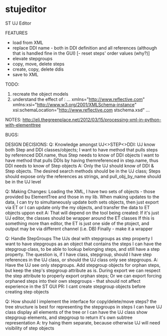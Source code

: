 # stujeditor
ST UJ Editor

FEATURES
- load from XML
- replace DDI name - both in DDI definition and all references (although that is handled fine in the GUI)
[- reset steps' order values (why?)]
- elevate stepgroups
- copy, move, delete steps
- create, copy, delete ddis
- save to XML

TODO:
 1. recreate the object models
 2. understand the effect of :
 	... xmlns="http://www.reflective.com" xmlns:xsi="http://www.w3.org/2001/XMLSchema-instance" xsi:schemaLocation="http://www.reflective.com stschema.xsd" ...

 NOTES:
 http://eli.thegreenplace.net/2012/03/15/processing-xml-in-python-with-elementtree

BUGS:


DESIGN DECISIONS:
Q: Knowledge amongst UJ<>STEP<>DDI:
  UJ know both Step and DDI classes/objects;
  I want to have method that pulls steps by referenced DDI.name, thus Step needs to know of DDI objects
  I want to have method that pulls DDIs by having themreferenced in step.name, thus DDI needs to know of Step objects
A: Only the UJ should know of DDI & Step objects. The desired search methods should be in the UJ class; Steps should expose only the references as strings, and pull_obj_by_name should be in the UJ level

Q: Making Changes:
  Loading the XML, I have two sets of objects - those provided bu ElementTree and those in my lib. When making updates to the data,
  I can try to simultaneously update both sets objects, then just export via ET
  or I can update only the my objects, and transfer the data to ET objects uppon exit
A: That will depend on the tool being created:
  If it's just UJ editor, the classes should be wrapper around the ET classes
  If this is something more than editor, the ET is just one side of the ptoject, and output may be via different channel (i.e. DB)
  Finally - make it a wrapper

Q: Handle StepGroups
  The UJs deal with stepgroups as step property
  I want to have stepgroups as an object that contains the steps
  I can have the stepgroup class, to be able to lookup belonging steps, and still have a step property.
The question is, if I have class, stepgroup, should I have step references in the UJ class, or should the UJ class only see stepgroups.
A: Have the UJ see only stepgroups. Add stepgroup objects for orphan steps, but keep the step's stepgroup attribute as is. During export we can respect the step attribute to properly export orphan steps;
   Or we can export forcing orphaned steps into their own stepgroups - that should not affect experience in the ST GUI
PR: I cant create stepgroup objects before creating step objects

Q: How should I implement the interface for copy/delete/move steps?
   the tree structure is best for representing the stepgroups in steps
   I can have UJ class display all elements of the tree or
   I can have the UJ class show stepgroup elements, and stepgroup to return it's own subtree representation
A: try haing them separate, because otherwise UJ will need visibility of step objects





